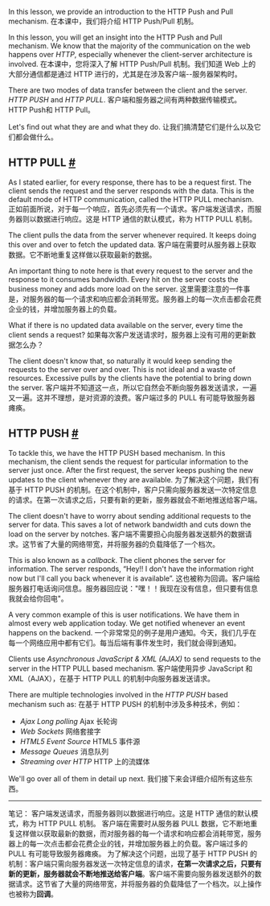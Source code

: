 In this lesson, we provide an introduction to the HTTP Push and Pull mechanism.
在本课中，我们将介绍 HTTP Push/Pull 机制。

In this lesson, you will get an insight into the HTTP Push and Pull mechanism. We know that the majority of the communication on the web happens over _HTTP_, especially whenever the client-server architecture is involved.
在本课中，您将深入了解 HTTP Push/Pull 机制。我们知道 Web 上的大部分通信都是通过 HTTP 进行的，尤其是在涉及客户端--服务器架构时。

There are two modes of data transfer between the client and the server. _HTTP PUSH_ and _HTTP PULL_.
客户端和服务器之间有两种数据传输模式。 HTTP Push和 HTTP Pull。

Let's find out what they are and what they do.
让我们搞清楚它们是什么以及它们都会做什么。

## HTTP PULL [#](https://www.educative.io/courses/web-application-software-architecture-101/JE1yEz4XyZJ#HTTP-PULL)

As I stated earlier, for every response, there has to be a request first. The client sends the request and the server responds with the data. This is the default mode of HTTP communication, called the HTTP PULL mechanism.
正如前面所说，对于每一个响应，首先必须先有一个请求。客户端发送请求，而服务器则以数据进行响应。这是 HTTP 通信的默认模式，称为 HTTP PULL 机制。

The client pulls the data from the server whenever required. It keeps doing this over and over to fetch the updated data.
客户端在需要时从服务器上获取数据。它不断地重复这样做以获取最新的数据。

An important thing to note here is that every request to the server and the response to it consumes bandwidth. Every hit on the server costs the business money and adds more load on the server.
这里需要注意的一件事是，对服务器的每一个请求和响应都会消耗带宽。服务器上的每一次点击都会花费企业的钱，并增加服务器上的负载。

What if there is no updated data available on the server, every time the client sends a request?
如果每次客户发送请求时，服务器上没有可用的更新数据怎么办？

The client doesn't know that, so naturally it would keep sending the requests to the server over and over. This is not ideal and a waste of resources. Excessive pulls by the clients have the potential to bring down the server.
客户端并不知道这一点，所以它自然会不断向服务器发送请求，一遍又一遍。这并不理想，是对资源的浪费。客户端过多的 PULL 有可能导致服务器瘫痪。

## HTTP PUSH [#](https://www.educative.io/courses/web-application-software-architecture-101/JE1yEz4XyZJ#HTTP-PUSH)

To tackle this, we have the HTTP PUSH based mechanism. In this mechanism, the client sends the request for particular information to the server just once. After the first request, the server keeps pushing the new updates to the client whenever they are available.
为了解决这个问题，我们有基于 HTTP PUSH 的机制。在这个机制中，客户只需向服务器发送一次特定信息的请求。在第一次请求之后，只要有新的更新，服务器就会不断地推送给客户端。

The client doesn't have to worry about sending additional requests to the server for data. This saves a lot of network bandwidth and cuts down the load on the server by notches.
客户端不需要担心向服务器发送额外的数据请求。这节省了大量的网络带宽，并将服务器的负载降低了一个档次。

This is also known as a _callback_. The client phones the server for information. The server responds, “Hey!! I don't have the information right now but I'll call you back whenever it is available”.
这也被称为回调。客户端给服务器打电话询问信息。服务器回应说："嘿！！我现在没有信息，但只要有信息我就会给你回电"。

A very common example of this is user notifications. We have them in almost every web application today. We get notified whenever an event happens on the backend.
一个非常常见的例子是用户通知。今天，我们几乎在每一个网络应用中都有它们。每当后端有事件发生时，我们就会得到通知。

Clients use _Asynchronous JavaScript & XML (AJAX)_ to send requests to the server in the HTTP PULL based mechanism.
客户端使用异步 JavaScript 和 XML（AJAX），在基于 HTTP PULL 的机制中向服务器发送请求。

There are multiple technologies involved in the _HTTP PUSH_ based mechanism such as:
在基于 HTTP PUSH 的机制中涉及多种技术，例如：

- _Ajax Long polling_
Ajax 长轮询
- _Web Sockets_
网络套接字
- _HTML5 Event Source_
HTML5 事件源
- _Message Queues_
消息队列
- _Streaming over HTTP_
HTTP 上的流媒体

We'll go over all of them in detail up next.
我们接下来会详细介绍所有这些东西。

---

笔记：
客户端发送请求，而服务器则以数据进行响应。这是 HTTP 通信的默认模式，称为 HTTP PULL 机制。
客户端在需要时从服务器 PULL 数据，它不断地重复这样做以获取最新的数据，而对服务器的每一个请求和响应都会消耗带宽，服务器上的每一次点击都会花费企业的钱，并增加服务器上的负载。客户端过多的 PULL 有可能导致服务器瘫痪。
为了解决这个问题，出现了基于 HTTP PUSH 的机制：客户端只需向服务器发送一次特定信息的请求，**在第一次请求之后，只要有新的更新，服务器就会不断地推送给客户端**。客户端不需要向服务器发送额外的数据请求。这节省了大量的网络带宽，并将服务器的负载降低了一个档次。以上操作也被称为**回调**。

